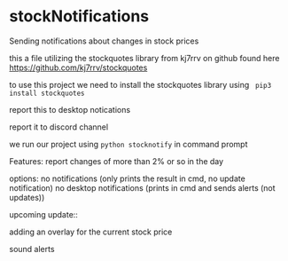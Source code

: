 # stockNotifications
Sending notifications about changes in stock prices



this a file utilizing the stockquotes library from kj7rrv on github
found here https://github.com/kj7rrv/stockquotes

to use this project we need to install the stockquotes library using
``` pip3 install stockquotes```




report this to desktop notications
<picture of the desktop notification>

report it to discord channel
<picture of the discord>


we run our project using 
```python stocknotify``` 
in command prompt

Features:
report changes of more than 2% or so in the day



options:
no notifications (only prints the result in cmd, no update notification)
no desktop notifications (prints in cmd and sends alerts (not updates))


upcoming update::

adding an overlay for the current stock price

sound alerts





